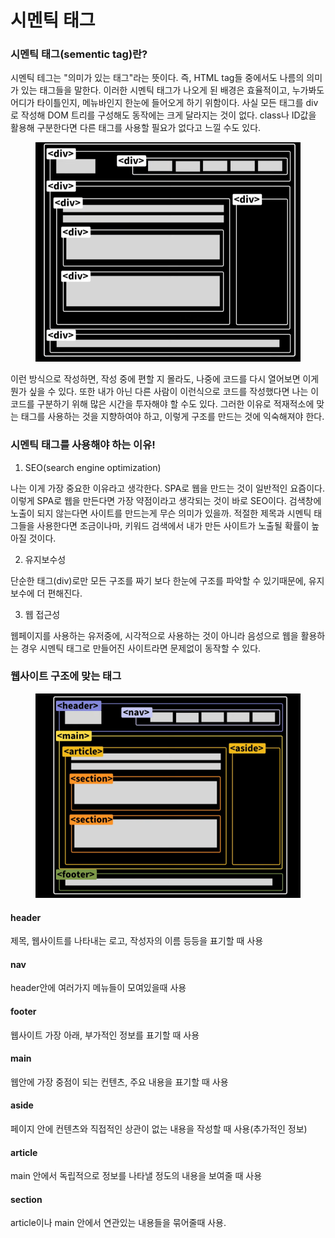 # 시멘틱 태그

### 시멘틱 태그(sementic tag)란?

시멘틱 테그는 "의미가 있는 태그"라는 뜻이다. 즉, HTML tag들 중에서도 나름의 의미가 있는 태그들을 말한다. 이러한 시멘틱 태그가 나오게 된 배경은 효율적이고, 누가봐도 어디가 타이틀인지, 메뉴바인지 한눈에 들어오게 하기 위함이다. 사실 모든 태그를 div로 작성해 DOM 트리를 구성해도 동작에는 크게 달라지는 것이 없다. class나 ID값을 활용해 구분한다면 다른 태그를 사용할 필요가 없다고 느낄 수도 있다.

<figure><img src="../../.gitbook/assets/image (2) (1) (1).png" alt=""><figcaption></figcaption></figure>

이런 방식으로 작성하면, 작성 중에 편할 지 몰라도, 나중에 코드를 다시 열어보면 이게 뭔가 싶을 수 있다. 또한 내가 아닌 다른 사람이 이런식으로 코드를 작성했다면 나는 이 코드를 구분하기 위해 많은 시간을 투자해야 할 수도 있다. 그러한 이유로 적재적소에 맞는 태그를 사용하는 것을 지향하여야 하고, 이렇게 구조를 만드는 것에 익숙해져야 한다.



### 시멘틱 태그를 사용해야 하는 이유!

1. SEO(search engine optimization)

나는 이게 가장 중요한 이유라고 생각한다. SPA로 웹을 만드는 것이 일반적인 요즘이다. 이렇게 SPA로 웹을 만든다면 가장 약점이라고 생각되는 것이 바로 SEO이다. 검색창에 노출이 되지 않는다면 사이트를 만드는게 무슨 의미가 있을까. 적절한 제목과 시멘틱 태그들을 사용한다면 조금이나마, 키워드 검색에서 내가 만든 사이트가 노출될 확률이 높아질 것이다.

2. 유지보수성

단순한 태그(div)로만 모든 구조를 짜기 보다 한눈에 구조를 파악할 수 있기때문에, 유지 보수에 더 편해진다.

3. 웹 접근성

웹페이지를 사용하는 유저중에, 시각적으로 사용하는 것이 아니라 음성으로 웹을 활용하는 경우 시멘틱 태그로 만들어진 사이트라면 문제없이 동작할 수 있다.



### 웹사이트 구조에 맞는 태그

<figure><img src="../../.gitbook/assets/image (3) (1).png" alt=""><figcaption></figcaption></figure>

#### header

제목, 웹사이트를 나타내는 로고, 작성자의 이름 등등을 표기할 때 사용

#### nav

header안에 여러가지 메뉴들이 모여있을때 사용

#### footer

웹사이트 가장 아래, 부가적인 정보를 표기할 때 사용

#### main

웹안에 가장 중점이 되는 컨텐츠, 주요 내용을 표기할 때 사용

#### aside

페이지 안에 컨텐츠와 직접적인 상관이 없는 내용을 작성할 때 사용(추가적인 정보)

#### article

main 안에서 독립적으로 정보를 나타낼 정도의 내용을 보여줄 때 사용

#### section

article이나 main 안에서 연관있는 내용들을 묶어줄때 사용.


